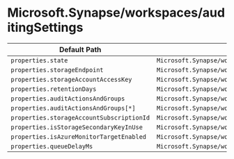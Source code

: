 # Microsoft.Synapse/workspaces/auditingSettings

| Default Path | Alias |
|---|---|
| `properties.state` | `Microsoft.Synapse/workspaces/auditingSettings/state` |
| `properties.storageEndpoint` | `Microsoft.Synapse/workspaces/auditingSettings/storageEndpoint` |
| `properties.storageAccountAccessKey` | `Microsoft.Synapse/workspaces/auditingSettings/storageAccountAccessKey` |
| `properties.retentionDays` | `Microsoft.Synapse/workspaces/auditingSettings/retentionDays` |
| `properties.auditActionsAndGroups` | `Microsoft.Synapse/workspaces/auditingSettings/auditActionsAndGroups` |
| `properties.auditActionsAndGroups[*]` | `Microsoft.Synapse/workspaces/auditingSettings/auditActionsAndGroups[*]` |
| `properties.storageAccountSubscriptionId` | `Microsoft.Synapse/workspaces/auditingSettings/storageAccountSubscriptionId` |
| `properties.isStorageSecondaryKeyInUse` | `Microsoft.Synapse/workspaces/auditingSettings/isStorageSecondaryKeyInUse` |
| `properties.isAzureMonitorTargetEnabled` | `Microsoft.Synapse/workspaces/auditingSettings/isAzureMonitorTargetEnabled` |
| `properties.queueDelayMs` | `Microsoft.Synapse/workspaces/auditingSettings/queueDelayMs` |

